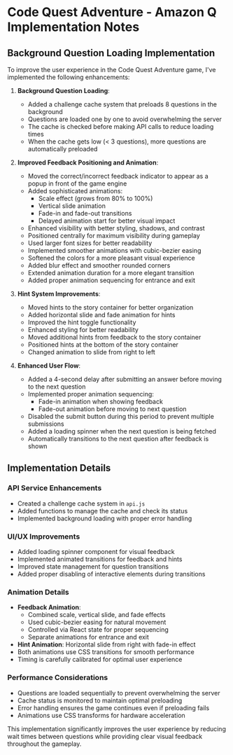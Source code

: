 # Code Quest Adventure - Amazon Q Implementation Notes

## Background Question Loading Implementation

To improve the user experience in the Code Quest Adventure game, I've implemented the following enhancements:

1. **Background Question Loading**:
   - Added a challenge cache system that preloads 8 questions in the background
   - Questions are loaded one by one to avoid overwhelming the server
   - The cache is checked before making API calls to reduce loading times
   - When the cache gets low (< 3 questions), more questions are automatically preloaded

2. **Improved Feedback Positioning and Animation**:
   - Moved the correct/incorrect feedback indicator to appear as a popup in front of the game engine
   - Added sophisticated animations:
     - Scale effect (grows from 80% to 100%)
     - Vertical slide animation
     - Fade-in and fade-out transitions
     - Delayed animation start for better visual impact
   - Enhanced visibility with better styling, shadows, and contrast
   - Positioned centrally for maximum visibility during gameplay
   - Used larger font sizes for better readability
   - Implemented smoother animations with cubic-bezier easing
   - Softened the colors for a more pleasant visual experience
   - Added blur effect and smoother rounded corners
   - Extended animation duration for a more elegant transition
   - Added proper animation sequencing for entrance and exit

3. **Hint System Improvements**:
   - Moved hints to the story container for better organization
   - Added horizontal slide and fade animation for hints
   - Improved the hint toggle functionality
   - Enhanced styling for better readability
   - Moved additional hints from feedback to the story container
   - Positioned hints at the bottom of the story container
   - Changed animation to slide from right to left

4. **Enhanced User Flow**:
   - Added a 4-second delay after submitting an answer before moving to the next question
   - Implemented proper animation sequencing:
     - Fade-in animation when showing feedback
     - Fade-out animation before moving to next question
   - Disabled the submit button during this period to prevent multiple submissions
   - Added a loading spinner when the next question is being fetched
   - Automatically transitions to the next question after feedback is shown

## Implementation Details

### API Service Enhancements
- Created a challenge cache system in `api.js`
- Added functions to manage the cache and check its status
- Implemented background loading with proper error handling

### UI/UX Improvements
- Added loading spinner component for visual feedback
- Implemented animated transitions for feedback and hints
- Improved state management for question transitions
- Added proper disabling of interactive elements during transitions

### Animation Details
- **Feedback Animation**: 
  - Combined scale, vertical slide, and fade effects
  - Used cubic-bezier easing for natural movement
  - Controlled via React state for proper sequencing
  - Separate animations for entrance and exit
- **Hint Animation**: Horizontal slide from right with fade-in effect
- Both animations use CSS transitions for smooth performance
- Timing is carefully calibrated for optimal user experience

### Performance Considerations
- Questions are loaded sequentially to prevent overwhelming the server
- Cache status is monitored to maintain optimal preloading
- Error handling ensures the game continues even if preloading fails
- Animations use CSS transforms for hardware acceleration

This implementation significantly improves the user experience by reducing wait times between questions while providing clear visual feedback throughout the gameplay.
